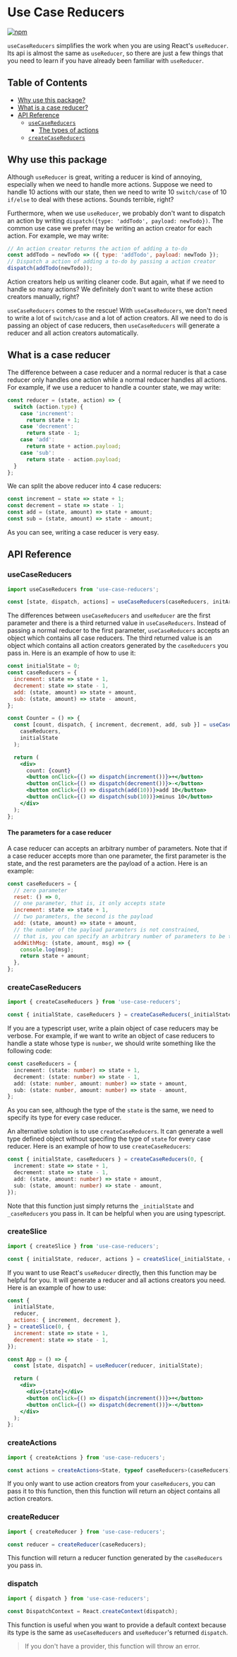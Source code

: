 # Use Case Reducers

[![npm](https://img.shields.io/npm/v/use-case-reducers)](https://www.npmjs.com/package/use-case-reducers)

`useCaseReducers` simplifies the work when you are using React's `useReducer`. Its api is almost the same as `useReducer`, so there are just a few things that you need to learn if you have already been familiar with `useReducer`.

## Table of Contents

- [Why use this package?](#why-use-this-package)
- [What is a case reducer?](#what-is-a-case-reducer)
- [API Reference](#api-reference)
  - [`useCaseReducers`](#usecasereducers)
    - [The types of actions](#the-types-of-actions)
  - [`createCaseReducers`](#createcasereducers)

## Why use this package

Although `useReducer` is great, writing a reducer is kind of annoying, especially when we need to handle more actions. Suppose we need to handle 10 actions with our state, then we need to write 10 `switch/case` of 10 `if/else` to deal with these actions. Sounds terrible, right?

Furthermore, when we use `useReducer`, we probably don't want to dispatch an action by writing `dispatch({type: 'addTodo', payload: newTodo})`. The common use case we prefer may be writing an action creator for each action. For example, we may write:

```js
// An action creator returns the action of adding a to-do
const addTodo = newTodo => ({ type: 'addTodo', payload: newTodo });
// Dispatch a action of adding a to-do by passing a action creator
dispatch(addTodo(newTodo));
```

Action creators help us writing cleaner code. But again, what if we need to handle so many actions? We definitely don't want to write these action creators manually, right?

`useCaseReducers` comes to the rescue! With `useCaseReducers`, we don't need to write a lot of `switch/case` and a lot of action creators. All we need to do is passing an object of case reducers, then `useCaseReducers` will generate a reducer and all action creators automatically.

## What is a case reducer

The difference between a case reducer and a normal reducer is that a case reducer only handles one action while a normal reducer handles all actions. For example, if we use a reducer to handle a counter state, we may write:

```js
const reducer = (state, action) => {
  switch (action.type) {
    case 'increment':
      return state + 1;
    case 'decrement':
      return state - 1;
    case 'add':
      return state + action.payload;
    case 'sub':
      return state - action.payload;
  }
};
```

We can split the above reducer into 4 case reducers:

```js
const increment = state => state + 1;
const decrement = state => state - 1;
const add = (state, amount) => state + amount;
const sub = (state, amount) => state - amount;
```

As you can see, writing a case reducer is very easy.

## API Reference

### useCaseReducers

```js
import useCaseReducers from 'use-case-reducers';

const [state, dispatch, actions] = useCaseReducers(caseReducers, initArg, init);
```

The differences between `useCaseReducers` and `useReducer` are the first parameter and there is a third returned value in `useCaseReducers`. Instead of passing a normal reducer to the first parameter, `useCaseReducers` accepts an object which contains all case reducers. The third returned value is an object which contains all action creators generated by the `caseReducers` you pass in. Here is an example of how to use it:

```jsx
const initialState = 0;
const caseReducers = {
  increment: state => state + 1,
  decrement: state => state - 1,
  add: (state, amount) => state + amount,
  sub: (state, amount) => state - amount,
};

const Counter = () => {
  const [count, dispatch, { increment, decrement, add, sub }] = useCaseReducers(
    caseReducers,
    initialState
  );

  return (
    <div>
      count: {count}
      <button onClick={() => dispatch(increment())}>+</button>
      <button onClick={() => dispatch(decrement())}>-</button>
      <button onClick={() => dispatch(add(10))}>add 10</button>
      <button onClick={() => dispatch(sub(10))}>minus 10</button>
    </div>
  );
};
```

#### The parameters for a case reducer

A case reducer can accepts an arbitrary number of parameters. Note that if a case reducer accepts more than one parameter, the first parameter is the state, and the rest parameters are the payload of a action. Here is an example:

```js
const caseReducers = {
  // zero parameter
  reset: () => 0,
  // one parameter, that is, it only accepts state
  increment: state => state + 1,
  // two parameters, the second is the payload
  add: (state, amount) => state + amount,
  // the number of the payload parameters is not constrained,
  // that is, you can specify an arbitrary number of parameters to be the payload
  addWithMsg: (state, amount, msg) => {
    console.log(msg);
    return state + amount;
  },
};
```

### createCaseReducers

```ts
import { createCaseReducers } from 'use-case-reducers';

const { initialState, caseReducers } = createCaseReducers(_initialState, _caseReducers);
```

If you are a typescript user, write a plain object of case reducers may be verbose. For example, if we want to write an object of case reducers to handle a state whose type is `number`, we should write something like the following code:

```ts
const caseReducers = {
  increment: (state: number) => state + 1,
  decrement: (state: number) => state - 1,
  add: (state: number, amount: number) => state + amount,
  sub: (state: number, amount: number) => state - amount,
};
```

As you can see, although the type of the `state` is the same, we need to specify its type for every case reducer.

An alternative solution is to use `createCaseReducers`. It can generate a well type defined object without specifing the type of `state` for every case reducer. Here is an example of how to use `createCaseReducers`:

```ts
const { initialState, caseReducers } = createCaseReducers(0, {
  increment: state => state + 1,
  decrement: state => state - 1,
  add: (state, amount: number) => state + amount,
  sub: (state, amount: number) => state - amount,
});
```

Note that this function just simply returns the `_initialState` and `_caseReducers` you pass in. It can be helpful when you are using typescript.

### createSlice

```js
import { createSlice } from 'use-case-reducers';

const { initialState, reducer, actions } = createSlice(_initialState, caseReducers);
```

If you want to use React's `useReducer` directly, then this function may be helpful for you. It will generate a reducer and all actions creators you need. Here is an example of how to use:

```jsx
const {
  initialState,
  reducer,
  actions: { increment, decrement },
} = createSlice(0, {
  increment: state => state + 1,
  decrement: state => state - 1,
});

const App = () => {
  const [state, dispatch] = useReducer(reducer, initialState);

  return (
    <div>
      <div>{state}</div>
      <button onClick={() => dispatch(increment())}>+</button>
      <button onClick={() => dispatch(decrement())}>-</button>
    </div>
  );
};
```

### createActions

```ts
import { createActions } from 'use-case-reducers';

const actions = createActions<State, typeof caseReducers>(caseReducers);
```

If you only want to use action creators from your `caseReducers`, you can pass it to this function, then this function will return an object contains all action creators.

### createReducer

```ts
import { createReducer } from 'use-case-reducers';

const reducer = createReducer(caseReducers);
```

This function will return a reducer function generated by the `caseReducers` you pass in.

### dispatch

```ts
import { dispatch } from 'use-case-reducers';

const DispatchContext = React.createContext(dispatch);
```

This function is useful when you want to provide a default context because its type is the same as `useCaseReducers` and `useReducer`'s returned `dispatch`.

> If you don't have a provider, this function will throw an error.
